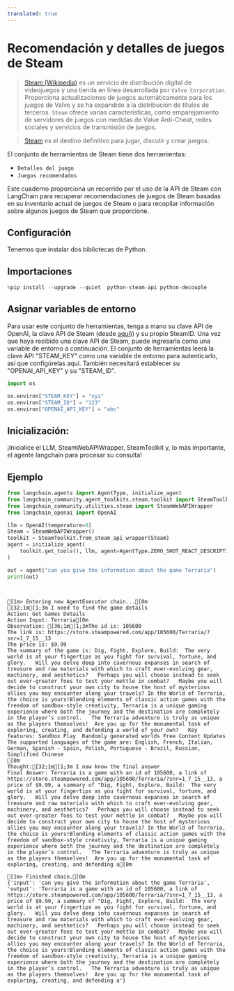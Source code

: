 ```yaml
---
translated: true
---
```


# Recomendación y detalles de juegos de Steam

>[Steam (Wikipedia)](https://en.wikipedia.org/wiki/Steam_(service)) es un servicio de distribución digital de videojuegos y una tienda en línea desarrollada por `Valve Corporation`. Proporciona actualizaciones de juegos automáticamente para los juegos de Valve y se ha expandido a la distribución de títulos de terceros. `Steam` ofrece varias características, como emparejamiento de servidores de juegos con medidas de Valve Anti-Cheat, redes sociales y servicios de transmisión de juegos.

>[Steam](https://store.steampowered.com/about/) es el destino definitivo para jugar, discutir y crear juegos.

El conjunto de herramientas de Steam tiene dos herramientas:
- `Detalles del juego`
- `Juegos recomendados`

Este cuaderno proporciona un recorrido por el uso de la API de Steam con LangChain para recuperar recomendaciones de juegos de Steam basadas en su inventario actual de juegos de Steam o para recopilar información sobre algunos juegos de Steam que proporcione.

## Configuración

Tenemos que instalar dos bibliotecas de Python.

## Importaciones

```python
%pip install --upgrade --quiet  python-steam-api python-decouple
```

## Asignar variables de entorno

Para usar este conjunto de herramientas, tenga a mano su clave API de OpenAI, la clave API de Steam (desde [aquí](https://steamcommunity.com/dev/apikey))) y su propio SteamID. Una vez que haya recibido una clave API de Steam, puede ingresarla como una variable de entorno a continuación.
El conjunto de herramientas leerá la clave API "STEAM_KEY" como una variable de entorno para autenticarlo, así que configúrelas aquí. También necesitará establecer su "OPENAI_API_KEY" y su "STEAM_ID".

```python
import os

os.environ["STEAM_KEY"] = "xyz"
os.environ["STEAM_ID"] = "123"
os.environ["OPENAI_API_KEY"] = "abc"
```

## Inicialización:

¡Inicialice el LLM, SteamWebAPIWrapper, SteamToolkit y, lo más importante, el agente langchain para procesar su consulta!

## Ejemplo

```python
from langchain.agents import AgentType, initialize_agent
from langchain_community.agent_toolkits.steam.toolkit import SteamToolkit
from langchain_community.utilities.steam import SteamWebAPIWrapper
from langchain_openai import OpenAI
```

```python
llm = OpenAI(temperature=0)
Steam = SteamWebAPIWrapper()
toolkit = SteamToolkit.from_steam_api_wrapper(Steam)
agent = initialize_agent(
    toolkit.get_tools(), llm, agent=AgentType.ZERO_SHOT_REACT_DESCRIPTION, verbose=True
)
```

```python
out = agent("can you give the information about the game Terraria")
print(out)
```

```output


[1m> Entering new AgentExecutor chain...[0m
[32;1m[1;3m I need to find the game details
Action: Get Games Details
Action Input: Terraria[0m
Observation: [36;1m[1;3mThe id is: 105600
The link is: https://store.steampowered.com/app/105600/Terraria/?snr=1_7_15__13
The price is: $9.99
The summary of the game is: Dig, Fight, Explore, Build:  The very world is at your fingertips as you fight for survival, fortune, and glory.   Will you delve deep into cavernous expanses in search of treasure and raw materials with which to craft ever-evolving gear, machinery, and aesthetics?   Perhaps you will choose instead to seek out ever-greater foes to test your mettle in combat?   Maybe you will decide to construct your own city to house the host of mysterious allies you may encounter along your travels? In the World of Terraria, the choice is yours!Blending elements of classic action games with the freedom of sandbox-style creativity, Terraria is a unique gaming experience where both the journey and the destination are completely in the player’s control.   The Terraria adventure is truly as unique as the players themselves!  Are you up for the monumental task of exploring, creating, and defending a world of your own?   Key features: Sandbox Play  Randomly generated worlds Free Content Updates
The supported languages of the game are: English, French, Italian, German, Spanish - Spain, Polish, Portuguese - Brazil, Russian, Simplified Chinese
[0m
Thought:[32;1m[1;3m I now know the final answer
Final Answer: Terraria is a game with an id of 105600, a link of https://store.steampowered.com/app/105600/Terraria/?snr=1_7_15__13, a price of $9.99, a summary of "Dig, Fight, Explore, Build:  The very world is at your fingertips as you fight for survival, fortune, and glory.   Will you delve deep into cavernous expanses in search of treasure and raw materials with which to craft ever-evolving gear, machinery, and aesthetics?   Perhaps you will choose instead to seek out ever-greater foes to test your mettle in combat?   Maybe you will decide to construct your own city to house the host of mysterious allies you may encounter along your travels? In the World of Terraria, the choice is yours!Blending elements of classic action games with the freedom of sandbox-style creativity, Terraria is a unique gaming experience where both the journey and the destination are completely in the player’s control.   The Terraria adventure is truly as unique as the players themselves!  Are you up for the monumental task of exploring, creating, and defending a[0m

[1m> Finished chain.[0m
{'input': 'can you give the information about the game Terraria', 'output': 'Terraria is a game with an id of 105600, a link of https://store.steampowered.com/app/105600/Terraria/?snr=1_7_15__13, a price of $9.99, a summary of "Dig, Fight, Explore, Build:  The very world is at your fingertips as you fight for survival, fortune, and glory.   Will you delve deep into cavernous expanses in search of treasure and raw materials with which to craft ever-evolving gear, machinery, and aesthetics?   Perhaps you will choose instead to seek out ever-greater foes to test your mettle in combat?   Maybe you will decide to construct your own city to house the host of mysterious allies you may encounter along your travels? In the World of Terraria, the choice is yours!Blending elements of classic action games with the freedom of sandbox-style creativity, Terraria is a unique gaming experience where both the journey and the destination are completely in the player’s control.   The Terraria adventure is truly as unique as the players themselves!  Are you up for the monumental task of exploring, creating, and defending a'}
```

